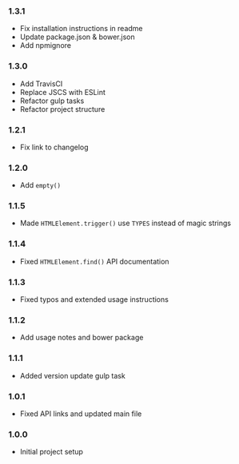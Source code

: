 ### 1.3.1
* Fix installation instructions in readme
* Update package.json & bower.json
* Add npmignore

### 1.3.0
* Add TravisCI
* Replace JSCS with ESLint
* Refactor gulp tasks
* Refactor project structure

### 1.2.1
* Fix link to changelog

### 1.2.0
* Add `empty()`

### 1.1.5
* Made `HTMLElement.trigger()` use `TYPES` instead of magic strings

### 1.1.4
* Fixed `HTMLElement.find()` API documentation

### 1.1.3
* Fixed typos and extended usage instructions

### 1.1.2
* Add usage notes and bower package

### 1.1.1
* Added version update gulp task

### 1.0.1
* Fixed API links and updated main file

### 1.0.0
* Initial project setup
